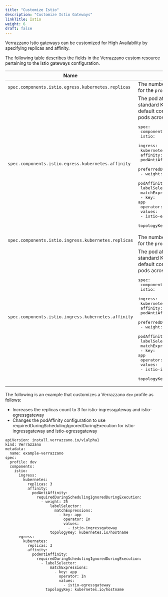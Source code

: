 ```yaml
---
title: "Customize Istio"
description: "Customize Istio Gateways"
linkTitle: Istio
weight: 6
draft: false
---
```


Verrazzano Istio gateways can be customized for High Availability by specifying replicas and affinity.

The following table describes the fields in the Verrazzano custom resource pertaining to the Istio gateways configuration.

| Name | Description |
| --- | --- |
| `spec.components.istio.egress.kubernetes.replicas`  | The number of pods to replicate.  The default is 2 for the `prod` profile and 1 for all other profiles. |
| `spec.components.istio.egress.kubernetes.affinity`  | The pod affinity definition expressed as a standard Kubernetes [Affinity](https://kubernetes.io/docs/concepts/scheduling-eviction/assign-pod-node/#affinity-and-anti-affinity) definition.  The default configuration spreads the Istio gateway pods across the available nodes. <pre>spec:<br>  components:<br>    istio:<br>      ingress:<br>        kubernetes:<br>          affinity:<br>            podAntiAffinity:<br>              preferredDuringSchedulingIgnoredDuringExecution:<br>                - weight: 100<br>                  podAffinityTerm:<br>                    labelSelector:<br>                      matchExpressions:<br>                        - key: app<br>                          operator: In<br>                          values:<br>                            - istio-egressgateway<br>                    topologyKey: kubernetes.io/hostname</pre> |
| `spec.components.istio.ingress.kubernetes.replicas` | The number of pods to replicate.  The default is 2 for the `prod` profile and 1 for all other profiles. |
| `spec.components.istio.ingress.kubernetes.affinity` | The pod affinity definition expressed as a standard Kubernetes [Affinity](https://kubernetes.io/docs/concepts/scheduling-eviction/assign-pod-node/#affinity-and-anti-affinity) definition.  The default configuration spreads the Istio gateway pods across the available nodes. <pre>spec:<br>  components:<br>    istio:<br>      ingress:<br>        kubernetes:<br>          affinity:<br>            podAntiAffinity:<br>              preferredDuringSchedulingIgnoredDuringExecution:<br>                - weight: 100<br>                  podAffinityTerm:<br>                    labelSelector:<br>                      matchExpressions:<br>                        - key: app<br>                          operator: In<br>                          values:<br>                            - istio-ingressgateway<br>                    topologyKey: kubernetes.io/hostname</pre> |




The following is an example that customizes a Verrazzano `dev` profile as follows:
* Increases the replicas count to 3 for istio-ingressgateway and istio-egressgateway
* Changes the podAffinity configuration to use requiredDuringSchedulingIgnoredDuringExecution for istio-ingressgateway and istio-egressgateway

 ```
 apiVersion: install.verrazzano.io/v1alpha1
 kind: Verrazzano
 metadata:
   name: example-verrazzano
 spec:
   profile: dev
   components:
     istio:
       ingress:
         kubernetes:
           replicas: 3
           affinity:
             podAntiAffinity:
               requiredDuringSchedulingIgnoredDuringExecution:
                 - weight: 25
                     labelSelector:
                       matchExpressions:
                         - key: app
                           operator: In
                           values:
                             - istio-ingressgateway
                     topologyKey: kubernetes.io/hostname
       egress:
         kubernetes:
           replicas: 3
           affinity:
             podAntiAffinity:
               requiredDuringSchedulingIgnoredDuringExecution:
                 - labelSelector:
                     matchExpressions:
                       - key: app
                         operator: In
                         values:
                           - istio-egressgateway
                   topologyKey: kubernetes.io/hostname
 ```
